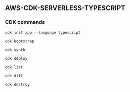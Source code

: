 ## AWS-CDK-SERVERLESS-TYPESCRIPT

### CDK commands

```
cdk init app --language typescript

cdk bootstrap

cdk synth

cdk deploy
```

```
cdk list

cdk diff

cdk destroy
```
